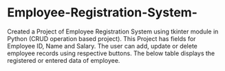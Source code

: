 # Employee-Registration-System-
Created a Project of Employee Registration System using tkinter module in Python (CRUD operation 
based project). This Project has fields for Employee ID, Name and Salary. The user can add, update or 
delete employee records using respective buttons. The below table displays the registered or entered 
data of employee.  
